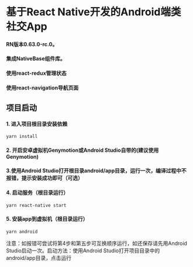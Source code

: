 # 基于React Native开发的Android端类社交App  
#### RN版本0.63.0-rc.0。
#### 集成NativeBase组件库。
#### 使用react-redux管理状态
#### 使用react-navigation导航页面

<!-- ![首页](http://acuario.cn/screenshot/rn_homePage.png) -->

## 项目启动
#### 1. 进入项目根目录安装依赖
```
yarn install
```
#### 2. 开启安卓虚拟机Genymotion或Android Studio自带的(建议使用Genymotion)

#### 3.使用Android Studio打开根目录android/app目录，运行一次，编译过程中不报错，提示安装成功即可（可选）

#### 4. 启动服务（根目录运行）
```
yarn react-native start
```

#### 5. 安装app到虚拟机（根目录运行）

```
yarn android
```

注意：如报错可尝试将第4步和第五步可互换顺序运行，如还保存请先用Android Studio启动一次。启动方法：使用Android Studio打开项目目录中的 android/app目录，点击运行
